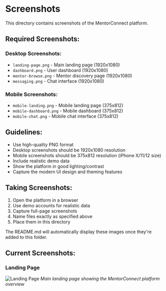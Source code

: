 # Screenshots

This directory contains screenshots of the MentorConnect platform.

## Required Screenshots:

### Desktop Screenshots:
- `landing-page.png` - Main landing page (1920x1080)
- `dashboard.png` - User dashboard (1920x1080) 
- `mentor-browse.png` - Mentor discovery page (1920x1080)
- `messaging.png` - Chat interface (1920x1080)

### Mobile Screenshots:
- `mobile-landing.png` - Mobile landing page (375x812)
- `mobile-dashboard.png` - Mobile dashboard (375x812)
- `mobile-chat.png` - Mobile chat interface (375x812)

## Guidelines:

- Use high-quality PNG format
- Desktop screenshots should be 1920x1080 resolution
- Mobile screenshots should be 375x812 resolution (iPhone X/11/12 size)
- Include realistic demo data
- Show the platform in good lighting/contrast
- Capture the modern UI design and theming features

## Taking Screenshots:

1. Open the platform in a browser
2. Use demo accounts for realistic data
3. Capture full-page screenshots
4. Name files exactly as specified above
5. Place them in this directory

The README.md will automatically display these images once they're added to this folder.

## Current Screenshots:

### Landing Page
![Landing Page](landing-page.png)
*Main landing page showing the MentorConnect platform overview*